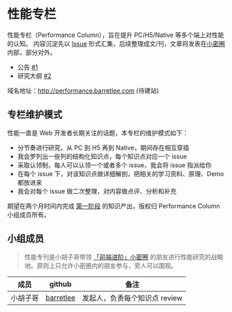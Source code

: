 # 性能专栏

性能专栏（Performance Column），旨在提升 PC/H5/Native 等多个端上对性能的认知。
内容沉淀先以 [Issue](https://github.com/barretlee/performance-column/new) 形式汇集，后续整理成文/刊，文章将发表在[小密圈][1]内部，部分对外。

- 公告 [#1](https://github.com/barretlee/performance-column/issues/1)
- 研究大纲 [#2](https://github.com/barretlee/performance-column/issues/2)

域名地址：<http://performance.barretlee.com> (待建站)

## 专栏维护模式

性能一直是 Web 开发者长期关注的话题，本专栏的维护模式如下：

- 分节奏进行研究，从 PC 到 H5 再到 Native，期间存在相互穿插
- 我会罗列出一些列的结构化知识点，每个知识点对应一个 issue
- 采取认领制，每人可以认领一个或者多个 issue，我会将 issue 指派给你
- 在每个 issue 下，对该知识点做详细解剖，把相关的学习资料、原理、Demo 都放进来
- 我会对每个 issue 做二次整理，对内容做点评、分析和补充

期望在两个月时间内完成 [第一阶段](https://github.com/barretlee/performance-column/milestones) 的知识产出，版权归 Performance Column 小组成员所有。

## 小组成员

> 性能专刊是小胡子哥带领 [「前端进阶」小密圈][1] 的朋友进行性能研究的战略地。原则上只允许小密圈内的朋友参与，旁人可以围观。

成员 | github | 备注
----|-----|-----
小胡子哥 |[barretlee](https://github.com/barretlee) | 发起人，负责每个知识点 review

[1]:https://wx.xiaomiquan.com/mweb/views/joingroup/join_group.html?group_id=4512888248
